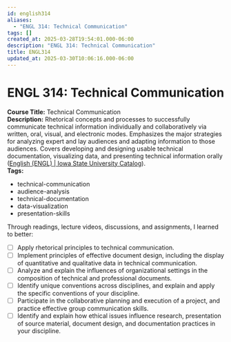 ```yaml
---
id: english314
aliases:
  - "ENGL 314: Technical Communication"
tags: []
created_at: 2025-03-28T19:54:01.000-06:00
description: "ENGL 314: Technical Communication"
title: ENGL314
updated_at: 2025-03-30T10:06:16.000-06:00
---
```


# ENGL 314: Technical Communication

**Course Title:** Technical Communication  
**Description:** Rhetorical concepts and processes to successfully communicate technical information individually and collaboratively via written, oral, visual, and electronic modes. Emphasizes the major strategies for analyzing expert and lay audiences and adapting information to those audiences. Covers developing and designing usable technical documentation, visualizing data, and presenting technical information orally ([English (ENGL) | Iowa State University Catalog](https://catalog.iastate.edu/previouscatalogs/2018-2019/azcourses/engl/#:~:text=Rhetorical%20concepts%20and%20processes%20to,and%20presenting%20technical%20information%20orally)).  
**Tags:**

- technical-communication
- audience-analysis
- technical-documentation
- data-visualization
- presentation-skills

Through readings, lecture videos, discussions, and assignments, I learned to better:

- [ ] Apply rhetorical principles to technical communication.
- [ ] Implement principles of effective document design, including the display of quantitative and qualitative data in technical communication.
- [ ] Analyze and explain the influences of organizational settings in the composition of technical and professional documents.
- [ ] Identify unique conventions across disciplines, and explain and apply the specific conventions of your discipline.
- [ ] Participate in the collaborative planning and execution of a project, and practice effective group communication skills.
- [ ] Identify and explain how ethical issues influence research, presentation of source material, document design, and documentation practices in your discipline.
